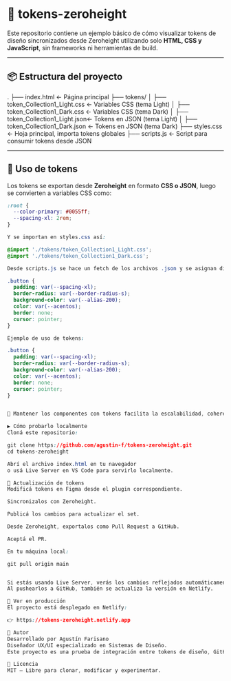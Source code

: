# 🎨 tokens-zeroheight

Este repositorio contiene un ejemplo básico de cómo visualizar tokens de diseño sincronizados desde Zeroheight utilizando solo **HTML, CSS y JavaScript**, sin frameworks ni herramientas de build.

---

## 📦 Estructura del proyecto

.
├── index.html ← Página principal
├── tokens/
│ ├── token_Collection1_Light.css ← Variables CSS (tema Light)
│ ├── token_Collection1_Dark.css ← Variables CSS (tema Dark)
│ ├── token_Collection1_Light.json← Tokens en JSON (tema Light)
│ ├── token_Collection1_Dark.json ← Tokens en JSON (tema Dark)
├── styles.css ← Hoja principal, importa tokens globales
├── scripts.js ← Script para consumir tokens desde JSON


---

## 🧪 Uso de tokens

Los tokens se exportan desde **Zeroheight** en formato **CSS o JSON**, luego se convierten a variables CSS como:

```css
:root {
  --color-primary: #0055ff;
  --spacing-xl: 2rem;
}

Y se importan en styles.css así:

@import './tokens/token_Collection1_Light.css';
@import './tokens/token_Collection1_Dark.css';

Desde scripts.js se hace un fetch de los archivos .json y se asignan dinámicamente los valores como variables CSS globales.

.button {
  padding: var(--spacing-xl);
  border-radius: var(--border-radius-s);
  background-color: var(--alias-200);
  color: var(--acentos);
  border: none;
  cursor: pointer;
}

Ejemplo de uso de tokens:

.button {
  padding: var(--spacing-xl);
  border-radius: var(--border-radius-s);
  background-color: var(--alias-200);
  color: var(--acentos);
  border: none;
  cursor: pointer;
}


🧩 Mantener los componentes con tokens facilita la escalabilidad, coherencia visual y colaboración entre diseño y desarrollo.

▶️ Cómo probarlo localmente
Cloná este repositorio:

git clone https://github.com/agustin-f/tokens-zeroheight.git
cd tokens-zeroheight

Abrí el archivo index.html en tu navegador
o usá Live Server en VS Code para servirlo localmente.

🔄 Actualización de tokens
Modificá tokens en Figma desde el plugin correspondiente.

Sincronizalos con Zeroheight.

Publicá los cambios para actualizar el set.

Desde Zeroheight, exportalos como Pull Request a GitHub.

Aceptá el PR.

En tu máquina local:

git pull origin main


Si estás usando Live Server, verás los cambios reflejados automáticamente.
Al pushearlos a GitHub, también se actualiza la versión en Netlify.

🚀 Ver en producción
El proyecto está desplegado en Netlify:

👉 https://tokens-zeroheight.netlify.app

🙌 Autor
Desarrollado por Agustín Farisano
Diseñador UX/UI especializado en Sistemas de Diseño.
Este proyecto es una prueba de integración entre tokens de diseño, GitHub y despliegue estático en Netlify.

📄 Licencia
MIT – Libre para clonar, modificar y experimentar.

